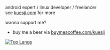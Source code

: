 android expert / linux developer / freelancer </br>
see [kuesji.com](https://kuesji.com) for more

wanna support me?
- buy me a beer via [buymeacoffee.com/kuesji](https://buymeabeer.com/kuesji)

[![Top Langs](https://github-readme-stats.vercel.app/api/top-langs/?username=kuesji&layout=compact)](https://github.com/kuesji/github-readme-stats)
